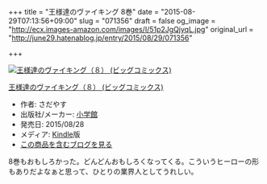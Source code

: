 +++
title = "王様達のヴァイキング 8巻"
date = "2015-08-29T07:13:56+09:00"
slug = "071356"
draft = false
og_image = "http://ecx.images-amazon.com/images/I/51p2JgQjyqL.jpg"
original_url = "http://june29.hatenablog.jp/entry/2015/08/29/071356"

+++

<p></p>
<div class="hatena-asin-detail">
<a href="http://www.amazon.co.jp/exec/obidos/ASIN/B013VY4PG6/cameralady-22/"><img src="http://ecx.images-amazon.com/images/I/51p2JgQjyqL._SL160_.jpg" class="hatena-asin-detail-image" alt="王様達のヴァイキング（８） (ビッグコミックス)" title="王様達のヴァイキング（８） (ビッグコミックス)"></a><div class="hatena-asin-detail-info">
<p class="hatena-asin-detail-title"><a href="http://www.amazon.co.jp/exec/obidos/ASIN/B013VY4PG6/cameralady-22/">王様達のヴァイキング（８） (ビッグコミックス)</a></p>
<ul>
<li>
<span class="hatena-asin-detail-label">作者:</span> さだやす</li>
<li>
<span class="hatena-asin-detail-label">出版社/メーカー:</span> <a class="keyword" href="http://d.hatena.ne.jp/keyword/%BE%AE%B3%D8%B4%DB">小学館</a>
</li>
<li>
<span class="hatena-asin-detail-label">発売日:</span> 2015/08/28</li>
<li>
<span class="hatena-asin-detail-label">メディア:</span> <a class="keyword" href="http://d.hatena.ne.jp/keyword/Kindle">Kindle</a>版</li>
<li><a href="http://d.hatena.ne.jp/asin/B013VY4PG6/cameralady-22" target="_blank">この商品を含むブログを見る</a></li>
</ul>
</div>
<div class="hatena-asin-detail-foot"></div>
</div>

<p>8巻もおもしろかった。どんどんおもしろくなってくる。こういうヒーローの形もありだよなぁと思って、ひとりの業界人としてうれしい。</p>
